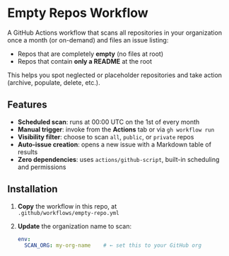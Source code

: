 # Empty Repos Workflow

A GitHub Actions workflow that scans all repositories in your organization once a month (or on-demand) and files an issue listing:

- Repos that are completely **empty** (no files at root)  
- Repos that contain **only a README** at the root  

This helps you spot neglected or placeholder repositories and take action (archive, populate, delete, etc.).

## Features

- **Scheduled scan**: runs at 00:00 UTC on the 1st of every month  
- **Manual trigger**: invoke from the **Actions** tab or via `gh workflow run`  
- **Visibility filter**: choose to scan `all`, `public`, or `private` repos  
- **Auto-issue creation**: opens a new issue with a Markdown table of results  
- **Zero dependencies**: uses `actions/github-script`, built-in scheduling and permissions  

## Installation

1. **Copy** the workflow in this repo, at  
   `.github/workflows/empty-repo.yml`

2. **Update** the organization name to scan:
   ```yaml
   env:
     SCAN_ORG: my-org-name    # ← set this to your GitHub org
